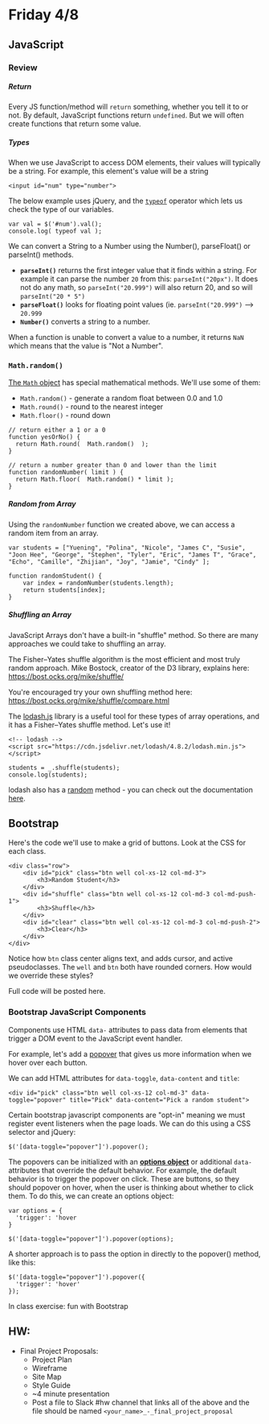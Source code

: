 # Friday 4/8

## JavaScript

### Review
##### Return
Every JS function/method will `return` something, whether you tell it to or not. By default, JavaScript functions return `undefined`. But we will often create functions that return some value.

##### Types
When we use JavaScript to access DOM elements, their values will typically be a string. For example, this element's value will be a string

```
<input id="num" type="number">
```

The below example uses jQuery, and the [`typeof`](https://developer.mozilla.org/en-US/docs/Web/JavaScript/Reference/Operators/typeof) operator which lets us check the type of our variables.

```
var val = $('#num').val();
console.log( typeof val );
```

We can convert a String to a Number using the Number(), parseFloat() or parseInt() methods.
- **`parseInt()`** returns the first integer value that it finds within a string. For example it can parse the number `20` from this: `parseInt("20px")`. It does not do any math, so `parseInt("20.999")` will also return 20, and so will `parseInt("20 * 5")`
- **`parseFloat()`** looks for floating point values (ie. `parseInt("20.999")` --> `20.999`
- **`Number()`** converts a string to a number.

When a function is unable to convert a value to a number, it returns `NaN` which means that the value is "Not a Number".

### `Math.random()`
[The `Math` object](http://www.w3schools.com/js/js_math.asp) has special mathematical methods. We'll use some of them:
- `Math.random()` - generate a random float between 0.0 and 1.0
- `Math.round()` - round to the nearest integer
- `Math.floor()` - round down

```
// return either a 1 or a 0
function yesOrNo() {
  return Math.round(  Math.random()  );
}
```

```
// return a number greater than 0 and lower than the limit
function randomNumber( limit ) {
  return Math.floor(  Math.random() * limit );
}
```

##### Random from Array
Using the `randomNumber` function we created above, we can access a random item from an array.

```
var students = ["Yuening", "Polina", "Nicole", "James C", "Susie", "Joon Hee", "George", "Stephen", "Tyler", "Eric", "James T", "Grace", "Echo", "Camille", "Zhijian", "Joy", "Jamie", "Cindy" ];

function randomStudent() {
    var index = randomNumber(students.length);
	return students[index];
}
```

##### Shuffling an Array
JavaScript Arrays don't have a built-in "shuffle" method. So there are many approaches we could take to shuffling an array.

The Fisher–Yates shuffle algorithm is the most efficient and most truly random approach. Mike Bostock, creator of the D3 library, explains here: https://bost.ocks.org/mike/shuffle/

You're encouraged try your own shuffling method here: https://bost.ocks.org/mike/shuffle/compare.html

The [lodash.js](https://lodash.com/) library is a useful tool for these types of array operations, and it has a Fisher–Yates shuffle method. Let's use it!

```
<!-- lodash -->
<script src="https://cdn.jsdelivr.net/lodash/4.8.2/lodash.min.js"></script>

```

```
students = _.shuffle(students);
console.log(students);
```

lodash also has a [random](https://lodash.com/docs#random) method - you can check out the documentation [here](lodash.com). 

## Bootstrap

Here's the code we'll use to make a grid of buttons. Look at the CSS for each class.

```
<div class="row">
    <div id="pick" class="btn well col-xs-12 col-md-3">
        <h3>Random Student</h3>
    </div>
    <div id="shuffle" class="btn well col-xs-12 col-md-3 col-md-push-1">
        <h3>Shuffle</h3>
    </div>
    <div id="clear" class="btn well col-xs-12 col-md-3 col-md-push-2">
        <h3>Clear</h3>
    </div>
</div>
```

Notice how `btn` class center aligns text, and adds cursor, and active pseudoclasses. The `well` and `btn` both have rounded corners. How would we override these styles?

Full code will be posted here.

### Bootstrap JavaScript Components
Components use HTML `data-` attributes to pass data from elements that trigger a DOM event to the JavaScript event handler.

For example, let's add a [popover](http://getbootstrap.com/javascript/#popovers) that gives us more information when we hover over each button.

We can add HTML attributes for ```data-toggle```, ```data-content``` and `title`:
```
<div id="pick" class="btn well col-xs-12 col-md-3" data-toggle="popover" title="Pick" data-content="Pick a random student">       
 ```
 
 Certain bootstrap javascript components are "opt-in" meaning we must register event listeners when the page loads. We can do this using a CSS selector and jQuery:
```
$('[data-toggle="popover"]').popover();
```

The popovers can be initialized with an **[options object](http://getbootstrap.com/javascript/#popovers-options )** or additional `data-` attributes that override the default behavior. For example, the default behavior is to trigger the popover on click. These are buttons, so they should popover on hover, when the user is thinking about whether to click them. To do this, we can create an options object:

```
var options = {
  'trigger': 'hover
}

$('[data-toggle="popover"]').popover(options);

```

A shorter approach is to pass the option in directly to the popover() method, like this:

```
$('[data-toggle="popover"]').popover({
  'trigger': 'hover'
});
```

In class exercise: fun with Bootstrap

## HW: 
* Final Project Proposals:
  * Project Plan
  * Wireframe
  * Site Map
  * Style Guide
  * ~4 minute presentation
  * Post a file to Slack #hw channel that links all of the above and the file should be named `<your_name>_-_final_project_proposal`